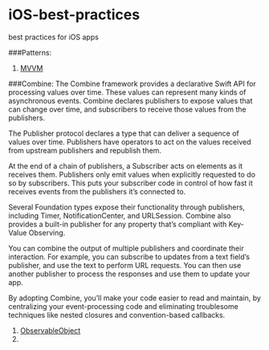 # iOS-best-practices
best practices for iOS apps

###Patterns:
1. [MVVM](https://github.com/PeterOsusky/MVVM/tree/main/MVVM)


###Combine:
The Combine framework provides a declarative Swift API for processing values over time. These values can represent many kinds of asynchronous events. Combine declares publishers to expose values that can change over time, and subscribers to receive those values from the publishers.

The Publisher protocol declares a type that can deliver a sequence of values over time. Publishers have operators to act on the values received from upstream publishers and republish them.

At the end of a chain of publishers, a Subscriber acts on elements as it receives them. Publishers only emit values when explicitly requested to do so by subscribers. This puts your subscriber code in control of how fast it receives events from the publishers it’s connected to.

Several Foundation types expose their functionality through publishers, including Timer, NotificationCenter, and URLSession. Combine also provides a built-in publisher for any property that’s compliant with Key-Value Observing.

You can combine the output of multiple publishers and coordinate their interaction. For example, you can subscribe to updates from a text field’s publisher, and use the text to perform URL requests. You can then use another publisher to process the responses and use them to update your app.

By adopting Combine, you’ll make your code easier to read and maintain, by centralizing your event-processing code and eliminating troublesome techniques like nested closures and convention-based callbacks.


1. [ObservableObject](https://github.com/PeterOsusky/iOS-best-practices/blob/main/ObservableObject.md)
2. 



